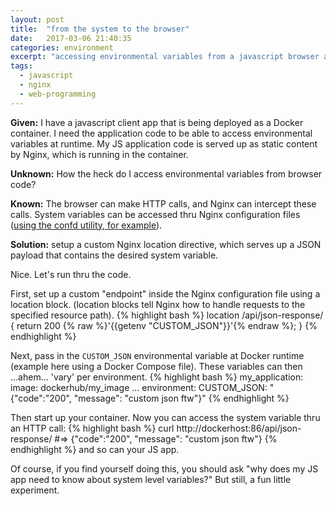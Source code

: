 ```yaml
---
layout: post
title:  "from the system to the browser"
date:   2017-03-06 21:40:35
categories: environment
excerpt: "accessing environmental variables from a javascript browser application"
tags:
  - javascript
  - nginx
  - web-programming
---
```


**Given:** I have a javascript client app that is being deployed as a Docker container.  I need the application code to be able to access environmental variables at runtime.  My JS application code is served up as static content by Nginx, which is running in the container.  

**Unknown:** How the heck do I access environmental variables from browser code?

**Known:** The browser can make HTTP calls, and Nginx can intercept these calls.  System variables can be accessed thru Nginx configuration files ([using the confd utility, for example](https://github.com/kelseyhightower/confd/blob/master/docs/templates.md#getenv)).

**Solution:** setup a custom Nginx location directive, which serves up a JSON payload that contains the desired system variable.

Nice.  Let's run thru the code.

First, set up a custom "endpoint" inside the Nginx configuration file using a location block.  (location blocks tell Nginx how to handle requests to the specified resource path).
{% highlight bash %}
location /api/json-response/ {
  return 200 {% raw %}'{{getenv "CUSTOM_JSON"}}'{% endraw %};
}
{% endhighlight %}

Next, pass in the `CUSTOM_JSON` environmental variable at Docker runtime (example here using a Docker Compose file).  These variables can then ...ahem... 'vary' per environment.
{% highlight bash %}
my_application:
  image: dockerhub/my_image
  ...
  environment:
    CUSTOM_JSON: "{\"code\":\"200\", \"message\": \"custom json ftw\"}"
{% endhighlight %}

Then start up your container.  Now you can access the system variable thru an HTTP call:
{% highlight bash %}
curl http://dockerhost:86/api/json-response/
#=> {"code":"200", "message": "custom json ftw"}
{% endhighlight %}
and so can your JS app.

Of course, if you find yourself doing this, you should ask "why does my JS app need to know about system level variables?"  But still, a fun little experiment.

